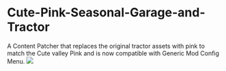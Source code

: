 # Cute-Pink-Seasonal-Garage-and-Tractor
A Content Patcher that replaces the original tractor assets with pink to match the Cute valley Pink and is now compatible with Generic Mod Config Menu.
![](https://cdn.discordapp.com/emojis/586947531586535425.gif?v=1)
